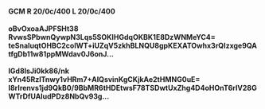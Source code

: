 #### GCM R 20/0c/400 L 20/0c/400
**oBvOxoaAJPFSHt38**<br/>**RvwsSPbwnQywpN3Lqs5SOKIHGdqOKBK1E8DzWNMeYC4=**<br/>**teSnaIuqtOHBC2colWT+iUZqV5zkhBLNQU8gpKEXATOwhx3rQIzxge9QAtfgDb11w81ppMWdav0J6onJ...**<br/><br/>
**lGd8lsJi0kk86/nk**<br/>**xYn45RzlTnwy1vHRm7+AlQsvinKgCKjkAe2tHMNG0uE=**<br/>**I8rIrenvs1jd9QkB0/9BbMR6tHDEtwsF78TSDwtUxZhg4D4oHOnT6rIV28GWTrDfUAIudPDz8NbQv93g...**